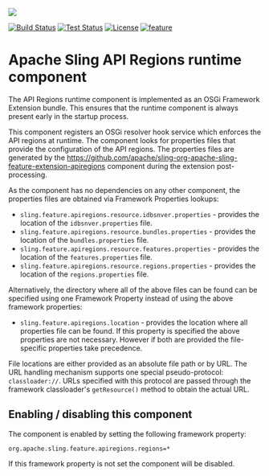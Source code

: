[<img src="https://sling.apache.org/res/logos/sling.png"/>](https://sling.apache.org)

 [![Build Status](https://builds.apache.org/buildStatus/icon?job=Sling/sling-org-apache-sling-feature-apiregions/master)](https://builds.apache.org/job/Sling/job/sling-org-apache-sling-feature-apiregions/job/master) [![Test Status](https://img.shields.io/jenkins/t/https/builds.apache.org/job/Sling/job/sling-org-apache-sling-feature-apiregions/job/master.svg)](https://builds.apache.org/job/Sling/job/sling-org-apache-sling-feature-apiregions/job/master/test_results_analyzer/) [![License](https://img.shields.io/badge/License-Apache%202.0-blue.svg)](https://www.apache.org/licenses/LICENSE-2.0) [![feature](https://sling.apache.org/badges/group-feature.svg)](https://github.com/apache/sling-aggregator/blob/master/docs/groups/feature.md)

# Apache Sling API Regions runtime component

The API Regions runtime component is implemented as an OSGi Framework Extension bundle.
This ensures that the runtime component is always present early in the startup process.

This component registers an OSGi resolver hook service which enforces the API regions at runtime. The component looks for properties files that provide the configuration of the API regions. The properties files are generated by the https://github.com/apache/sling-org-apache-sling-feature-extension-apiregions component during the extension post-processing.

As the component has no dependencies on any other component, the properties files are obtained via Framework Properties lookups:

* `sling.feature.apiregions.resource.idbsnver.properties` - provides the location of the `idbsnver.properties` file.
* `sling.feature.apiregions.resource.bundles.properties` - provides the location of the `bundles.properties` file.
* `sling.feature.apiregions.resource.features.properties` - provides the location of the `features.properties` file.
* `sling.feature.apiregions.resource.regions.properties` - provides the location of the `regions.properties` file.

Alternatively, the directory where all of the above files can be found can be specified using one Framework Property instead of using
the above framework properties:

* `sling.feature.apiregions.location` - provides the location where all properties file can be found. If this property is specified the above properties are not necessary. However if both are provided the file-specific properties take precedence.

File locations are either provided as an absolute file path or by URL. The URL handling mechanism supports one special pseudo-protocol:
`classloader://`. URLs specified with this protocol are passed through the framework classloader's `getResource()` method to obtain
the actual URL. 

## Enabling / disabling this component
The component is enabled by setting the following framework property:

    org.apache.sling.feature.apiregions.regions=*

If this framework property is not set the component will be disabled.
